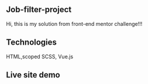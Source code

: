 ## Job-filter-project

Hi, this is my solution from front-end mentor challenge!!!

## Technologies

HTML,scoped SCSS, Vue.js

## Live site demo
